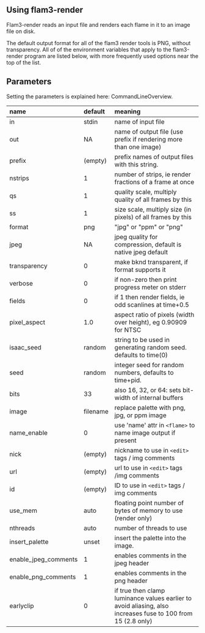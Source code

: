 ## Using flam3-render ##

Flam3-render reads an input file and renders each flame in it to an image file on disk.

The default output format for all of the flam3 render tools is PNG,
without transparency. All of of the environment variables that
apply to the flam3-render program are listed below, with more frequently
used options near the top of the list.

## Parameters ##

Setting the parameters is explained here: CommandLineOverview.

| **name** | **default** | **meaning** |
|:---------|:------------|:------------|
| in       | stdin       | name of input file |
| out      | NA          | name of output file (use prefix if rendering more than one image) |
| prefix   | (empty)     | prefix names of output files with this string. |
| nstrips  | 1           | number of strips, ie render fractions of a frame at once |
| qs       | 1           | quality scale, multiply quality of all frames by this |
| ss       | 1           | size scale, multiply size (in pixels) of all frames by this |
| format   | png         | "jpg" or "ppm" or "png" |
| jpeg     | NA          | jpeg quality for compression, default is native jpeg default |
| transparency | 0           | make bknd transparent, if format supports it |
| verbose  | 0           | if non-zero then print progress meter on stderr |
| fields   | 0           | if 1 then render fields, ie odd scanlines at time+0.5 |
| pixel\_aspect | 1.0         | aspect ratio of pixels (width over height), eg 0.90909 for NTSC |
| isaac\_seed | random      | string to be used in generating random seed. defaults to time(0) |
| seed     | random      | integer seed for random numbers, defaults to time+pid. |
| bits     | 33          | also 16, 32, or 64: sets bit-width of internal buffers |
| image    | filename    | replace palette with png, jpg, or ppm image |
| name\_enable | 0           | use 'name' attr in `<flame>` to name image output if present |
| nick     | (empty)     | nickname to use in `<edit>` tags / img comments |
| url      | (empty)     | url to use in `<edit>` tags /img comments |
| id       | (empty)     | ID to use in `<edit>` tags / img comments |
| use\_mem | auto        | floating point number of bytes of memory to use (render only) |
| nthreads | auto        | number of threads to use |
| insert\_palette | unset       | insert the palette into the image. |
| enable\_jpeg\_comments | 1           | enables comments in the jpeg header |
| enable\_png\_comments | 1           | enables comments in the png header |
| earlyclip | 0           | if true then clamp luminance values earlier to avoid aliasing, also increases fuse to 100 from 15 (2.8 only) |